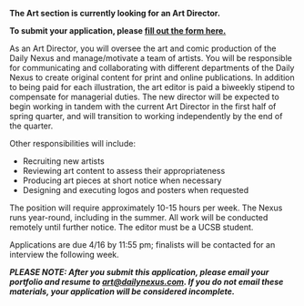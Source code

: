 **The Art section is currently looking for an Art Director.**

**To submit your application, please [fill out the form here.](https://docs.google.com/forms/d/1PiVrDrL0iPnnk6bLsNpyjHfoNCsBSxQoje3GWDsx-ME/viewform)**

As an Art Director, you will oversee the art and comic production of the Daily Nexus and manage/motivate a team of artists. You will be responsible for communicating and collaborating with different departments of the Daily Nexus to create original content for print and online publications. In addition to being paid for each illustration, the art editor is paid a biweekly stipend to compensate for managerial duties. The new director will be expected to begin working in tandem with the current Art Director in the first half of spring quarter, and will transition to working independently by the end of the quarter. 

Other responsibilities will include:
* Recruiting new artists
* Reviewing art content to assess their appropriateness
* Producing art pieces at short notice when necessary
* Designing and executing logos and posters when requested

The position will require approximately 10-15 hours per week. The Nexus runs year-round, including in the summer. All work will be conducted remotely until further notice. The editor must be a UCSB student.

Applications are due 4/16 by 11:55 pm; finalists will be contacted for an interview the following week.

***PLEASE NOTE: After you submit this application, please email your portfolio and resume to art@dailynexus.com. If you do not email these materials, your application will be considered incomplete.***